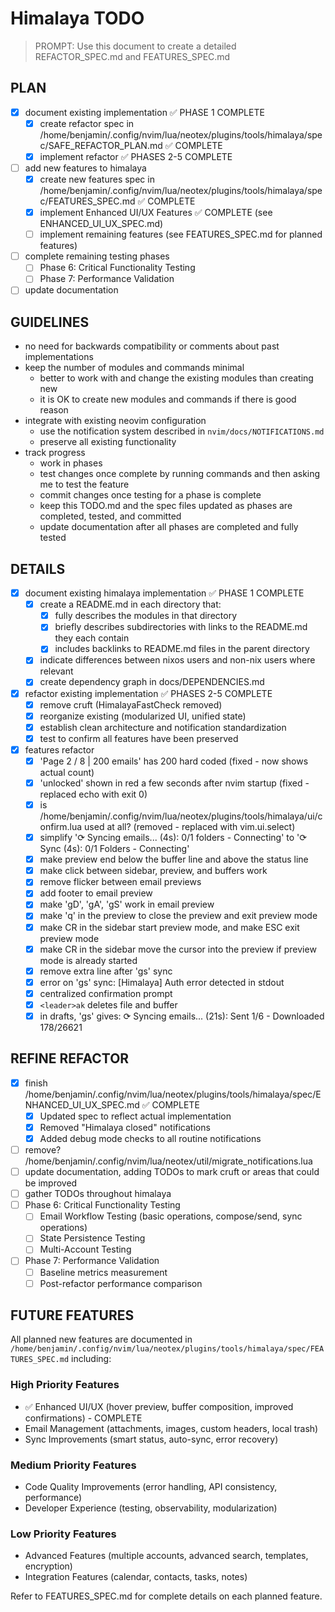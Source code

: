 # Himalaya TODO

> PROMPT: Use this document to create a detailed REFACTOR_SPEC.md and FEATURES_SPEC.md

## PLAN

- [x] document existing implementation ✅ PHASE 1 COMPLETE
  - [x] create refactor spec in /home/benjamin/.config/nvim/lua/neotex/plugins/tools/himalaya/spec/SAFE_REFACTOR_PLAN.md ✅ COMPLETE
  - [x] implement refactor ✅ PHASES 2-5 COMPLETE
- [ ] add new features to himalaya
  - [x] create new features spec in /home/benjamin/.config/nvim/lua/neotex/plugins/tools/himalaya/spec/FEATURES_SPEC.md ✅ COMPLETE
  - [x] implement Enhanced UI/UX Features ✅ COMPLETE (see ENHANCED_UI_UX_SPEC.md)
  - [ ] implement remaining features (see FEATURES_SPEC.md for planned features)
- [ ] complete remaining testing phases
  - [ ] Phase 6: Critical Functionality Testing
  - [ ] Phase 7: Performance Validation
- [ ] update documentation

## GUIDELINES

- no need for backwards compatibility or comments about past implementations
- keep the number of modules and commands minimal
  - better to work with and change the existing modules than creating new
  - it is OK to create new modules and commands if there is good reason
- integrate with existing neovim configuration
  - use the notification system described in `nvim/docs/NOTIFICATIONS.md`
  - preserve all existing functionality
- track progress
  - work in phases
  - test changes once complete by running commands and then asking me to test the feature
  - commit changes once testing for a phase is complete
  - keep this TODO.md and the spec files updated as phases are completed, tested, and committed
  - update documentation after all phases are completed and fully tested

## DETAILS

- [x] document existing himalaya implementation ✅ PHASE 1 COMPLETE
  - [x] create a README.md in each directory that:
    - [x] fully describes the modules in that directory
    - [x] briefly describes subdirectories with links to the README.md they each contain
    - [x] includes backlinks to README.md files in the parent directory
  - [x] indicate differences between nixos users and non-nix users where relevant
  - [x] create dependency graph in docs/DEPENDENCIES.md
- [x] refactor existing implementation ✅ PHASES 2-5 COMPLETE
  - [x] remove cruft (HimalayaFastCheck removed)
  - [x] reorganize existing (modularized UI, unified state)
  - [x] establish clean architecture and notification standardization
  - [x] test to confirm all features have been preserved
- [x] features refactor
  - [x] 'Page 2 / 8 | 200 emails' has 200 hard coded (fixed - now shows actual count)
  - [x] 'unlocked' shown in red a few seconds after nvim startup (fixed - replaced echo with exit 0)
  - [x] is /home/benjamin/.config/nvim/lua/neotex/plugins/tools/himalaya/ui/confirm.lua used at all? (removed - replaced with vim.ui.select)
  - [x] simplify '⟳ Syncing emails... (4s): 0/1 folders - Connecting' to '⟳ Sync (4s): 0/1 Folders - Connecting'
  - [x] make preview end below the buffer line and above the status line
  - [x] make click between sidebar, preview, and buffers work
  - [x] remove flicker between email previews
  - [x] add footer to email preview
  - [x] make 'gD', 'gA', 'gS' work in email preview
  - [x] make 'q' in the preview to close the preview and exit preview mode
  - [x] make CR in the sidebar start preview mode, and make ESC exit preview mode
  - [x] make CR in the sidebar move the cursor into the preview if preview mode is already started
  - [x] remove extra line after 'gs' sync
  - [x] error on 'gs' sync: [Himalaya] Auth error detected in stdout
  - [x] centralized confirmation prompt
  - [x] `<leader>ak` deletes file and buffer
  - [x] in drafts, 'gs' gives: ⟳ Syncing emails... (21s): Sent 1/6 - Downloaded 178/26621

## REFINE REFACTOR

- [x] finish /home/benjamin/.config/nvim/lua/neotex/plugins/tools/himalaya/spec/ENHANCED_UI_UX_SPEC.md ✅ COMPLETE
  - [x] Updated spec to reflect actual implementation
  - [x] Removed "Himalaya closed" notifications
  - [x] Added debug mode checks to all routine notifications
- [ ] remove? /home/benjamin/.config/nvim/lua/neotex/util/migrate_notifications.lua
- [ ] update documentation, adding TODOs to mark cruft or areas that could be improved
- [ ] gather TODOs throughout himalaya
- [ ] Phase 6: Critical Functionality Testing
  - [ ] Email Workflow Testing (basic operations, compose/send, sync operations)
  - [ ] State Persistence Testing
  - [ ] Multi-Account Testing
- [ ] Phase 7: Performance Validation
  - [ ] Baseline metrics measurement
  - [ ] Post-refactor performance comparison

## FUTURE FEATURES

All planned new features are documented in `/home/benjamin/.config/nvim/lua/neotex/plugins/tools/himalaya/spec/FEATURES_SPEC.md` including:

### High Priority Features

- ✅ Enhanced UI/UX (hover preview, buffer composition, improved confirmations) - COMPLETE
- Email Management (attachments, images, custom headers, local trash)
- Sync Improvements (smart status, auto-sync, error recovery)

### Medium Priority Features

- Code Quality Improvements (error handling, API consistency, performance)
- Developer Experience (testing, observability, modularization)

### Low Priority Features

- Advanced Features (multiple accounts, advanced search, templates, encryption)
- Integration Features (calendar, contacts, tasks, notes)

Refer to FEATURES_SPEC.md for complete details on each planned feature.
